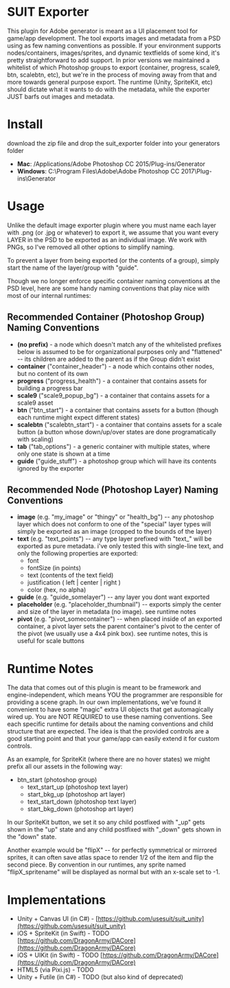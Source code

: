 SUIT Exporter
===============================================
This plugin for Adobe generator is meant as a UI placement tool for game/app development. The tool exports images and metadata from a PSD using as few naming conventions as possible. If your environment supports nodes/containers, images/sprites, and dynamic textfields of some kind, it's pretty straightforward to add support. In prior versions we maintained a whitelist of which Photoshop groups to export (container, progress, scale9, btn, scalebtn, etc), but we're in the process of moving away from that and more towards general purpose export. The runtime (Unity, SpriteKit, etc) should dictate what it wants to do with the metadata, while the exporter JUST barfs out images and metadata.

Install
===============================================
download the zip file and drop the suit_exporter folder into your generators folder
* **Mac**: /Applications/Adobe Photoshop CC 2015/Plug-ins/Generator
* **Windows**: C:\Program Files\Adobe\Adobe Photoshop CC 2017\Plug-ins\Generator

Usage
===============================================
Unlike the default image exporter plugin where you must name each layer with .png (or .jpg or whatever) to export it, we assume that you want every LAYER in the PSD to be exported as an individual image. We work with PNGs, so I've removed all other options to simplify naming.

To prevent a layer from being exported (or the contents of a group), simply start the name of the layer/group with "guide".

Though we no longer enforce specific container naming conventions at the PSD level, here are some handy naming conventions that play nice with most of our internal runtimes:

Recommended Container (Photoshop Group) Naming Conventions 
-------------
* **(no prefix)** - a node which doesn't match any of the whitelisted prefixes below is assumed to be for organizational purposes only and "flattened" -- its children are added to the parent as if the Group didn't exist
* **container** ("container_header") - a node which contains other nodes, but no content of its own
* **progress** ("progress_health") - a container that contains assets for building a progress bar
* **scale9** ("scale9_popup_bg") - a container that contains assets for a scale9 asset
* **btn** ("btn_start") - a container that contains assets for a button (though each runtime might expect different states)
* **scalebtn** ("scalebtn_start") - a container that contains assets for a scale button (a button whose down/up/over states are done programatically with scaling)
* **tab** ("tab_options") - a generic container with multiple states, where only one state is shown at a time
* **guide** ("guide_stuff") - a photoshop group which will have its contents ignored by the exporter

Recommended Node (Photoshop Layer) Naming Conventions
------------------------------------
* **image** (e.g. "my_image" or "thingy" or "health_bg") -- any photoshop layer which does not conform to one of the "special" layer types will simply be exported as an image (cropped to the bounds of the layer)
* **text** (e.g. "text_points") -- any type layer prefixed with "text_" will be exported as pure metadata. i've only tested this with single-line text, and only the following properties are exported:
  - font
  - fontSize (in points)
  - text (contents of the text field)
  - justification ( left | center | right )
  - color (hex, no alpha)
* **guide** (e.g. "guide_somelayer") -- any layer you dont want exported
* **placeholder** (e.g. "placeholder_thumbnail") -- exports simply the center and size of the layer in metadata (no image). see runtime notes
* **pivot** (e.g. "pivot_somecontainer") -- when placed inside of an exported container, a pivot layer sets the parent container's pivot to the center of the pivot (we usually use a 4x4 pink box). see runtime notes, this is useful for scale buttons


Runtime Notes
===============================================
The data that comes out of this plugin is meant to be framework and engine-independent, which means YOU the programmer are responsible for providing a scene graph. In our own implementations, we've found it convenient to have some "magic" extra UI objects that get automagically wired up. You are NOT REQUIRED to use these naming conventions. See each specific runtime for details about the naming conventions and child structure that are expected. The idea is that the provided controls are a good starting point and that your game/app can easily extend it for custom controls.

As an example, for SpriteKit (where there are no hover states) we might prefix all our assets in the following way:

* btn_start (photoshop group)
	* text_start_up (photoshop text layer)
	* start_bkg_up (photoshop art layer)
	* text_start_down (photoshop text layer)
	* start_bkg_down (photoshop art layer)

In our SpriteKit button, we set it so any child postfixed with "_up" gets shown in the "up" state and any child postfixed with "_down" gets shown in the "down" state.

Another example would be "flipX" -- for perfectly symmetrical or mirrored sprites, it can often save atlas space to render 1/2 of the item and flip the second piece. By convention in our runtimes, any sprite named "flipX_spritename" will be displayed as normal but with an x-scale set to -1.



Implementations
===============================================
* Unity + Canvas UI (in C#) - [https://github.com/usesuit/suit_unity](https://github.com/usesuit/suit_unity)
* iOS + SpriteKit (in Swift) - TODO [https://github.com/DragonArmy/DACore](https://github.com/DragonArmy/DACore)
* iOS + UIKit (in Swift) - TODO [https://github.com/DragonArmy/DACore](https://github.com/DragonArmy/DACore)
* HTML5 (via Pixi.js) - TODO
* Unity + Futile (in C#) - TODO (but also kind of deprecated)
